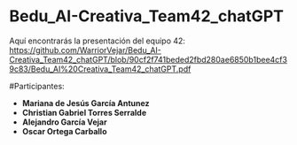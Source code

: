 # Bedu_AI-Creativa_Team42_chatGPT

Aquí encontrarás la presentación del equipo 42: https://github.com/WarriorVejar/Bedu_AI-Creativa_Team42_chatGPT/blob/90cf2f741beded2fbd280ae6850b1bee4cf39c83/Bedu_AI%20Creativa_Team42_chatGPT.pdf

#Participantes:
- **Mariana de Jesús García Antunez**
- **Christian Gabriel Torres Serralde**
- **Alejandro García Vejar**
- **Oscar Ortega Carballo**
